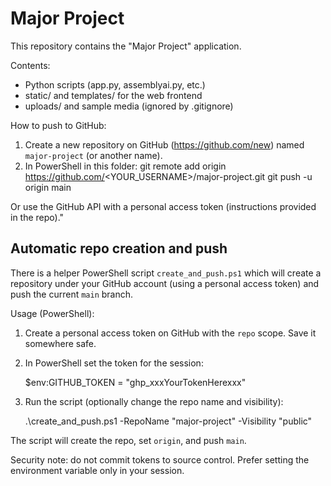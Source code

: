 # Major Project

This repository contains the "Major Project" application.

Contents:
- Python scripts (app.py, assemblyai.py, etc.)
- static/ and templates/ for the web frontend
- uploads/ and sample media (ignored by .gitignore)

How to push to GitHub:
1. Create a new repository on GitHub (https://github.com/new) named `major-project` (or another name).
2. In PowerShell in this folder:
   git remote add origin https://github.com/<YOUR_USERNAME>/major-project.git
   git push -u origin main

Or use the GitHub API with a personal access token (instructions provided in the repo)."

Automatic repo creation and push
--------------------------------

There is a helper PowerShell script `create_and_push.ps1` which will create a repository under your GitHub account (using a personal access token) and push the current `main` branch.

Usage (PowerShell):

1. Create a personal access token on GitHub with the `repo` scope. Save it somewhere safe.
2. In PowerShell set the token for the session:

   $env:GITHUB_TOKEN = "ghp_xxxYourTokenHerexxx"

3. Run the script (optionally change the repo name and visibility):

   .\create_and_push.ps1 -RepoName "major-project" -Visibility "public"

The script will create the repo, set `origin`, and push `main`.

Security note: do not commit tokens to source control. Prefer setting the environment variable only in your session.
